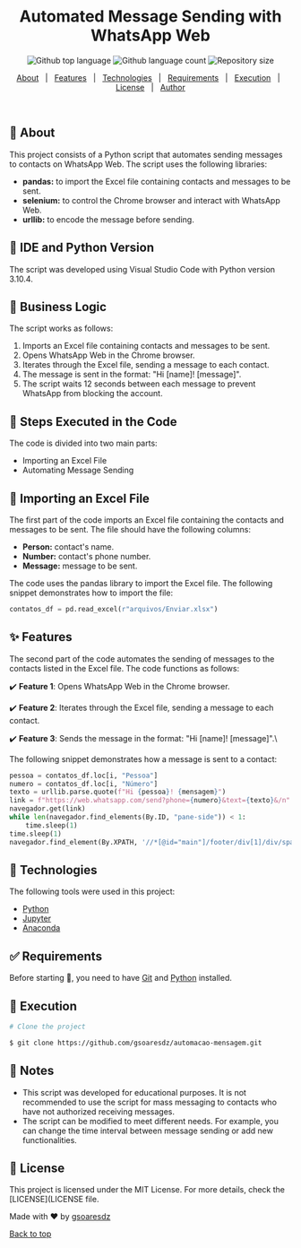 <h1 align="center">Automated Message Sending with WhatsApp Web</h1>

<p align="center">
  <img alt="Github top language" src="https://img.shields.io/github/languages/top/gsoaresdz/gsoaresdz/automated-message?color=56BEB8">

  <img alt="Github language count" src="https://img.shields.io/github/languages/count/gsoaresdz/gsoaresdz/automated-message?color=56BEB8">

  <img alt="Repository size" src="https://img.shields.io/github/repo-size/gsoaresdz/gsoaresdz/automated-message?color=56BEB8">

  <!--<img alt="License" src="https://img.shields.io/github/license/gsoaresdz/automacao-mensagem?color=56BEB8">-->

</p>

<p align="center">
  <a href="#dart-about">About</a> &#xa0; | &#xa0; 
  <a href="#sparkles-features">Features</a> &#xa0; | &#xa0;
  <a href="#rocket-technologies">Technologies</a> &#xa0; | &#xa0;
  <a href="#white_check_mark-requirements">Requirements</a> &#xa0; | &#xa0;
  <a href="#checkered_flag-execution">Execution</a> &#xa0; | &#xa0;
  <a href="#memo-license">License</a> &#xa0; | &#xa0;
  <a href="https://github.com/gsoaresdz" target="_blank">Author</a>
</p>

<br>

## :dart: About

This project consists of a Python script that automates sending messages to contacts on WhatsApp Web. The script uses the following libraries:

- **pandas:** to import the Excel file containing contacts and messages to be sent.
- **selenium:** to control the Chrome browser and interact with WhatsApp Web.
- **urllib:** to encode the message before sending.

## :memo: IDE and Python Version

The script was developed using Visual Studio Code with Python version 3.10.4.

## :memo: Business Logic

The script works as follows:

1. Imports an Excel file containing contacts and messages to be sent.
2. Opens WhatsApp Web in the Chrome browser.
3. Iterates through the Excel file, sending a message to each contact.
4. The message is sent in the format: "Hi [name]! [message]".
5. The script waits 12 seconds between each message to prevent WhatsApp from blocking the account.

## :memo: Steps Executed in the Code

The code is divided into two main parts:

- Importing an Excel File
- Automating Message Sending

## :memo: Importing an Excel File

The first part of the code imports an Excel file containing the contacts and messages to be sent. The file should have the following columns:

- **Person:** contact's name.
- **Number:** contact's phone number.
- **Message:** message to be sent.

The code uses the pandas library to import the Excel file. The following snippet demonstrates how to import the file:

```python
contatos_df = pd.read_excel(r"arquivos/Enviar.xlsx")
```

## :sparkles: Features

The second part of the code automates the sending of messages to the contacts listed in the Excel file. The code functions as follows:

:heavy_check_mark: **Feature 1**: Opens WhatsApp Web in the Chrome browser.

:heavy_check_mark: **Feature 2**: Iterates through the Excel file, sending a message to each contact.

:heavy_check_mark: **Feature 3**: Sends the message in the format: "Hi [name]! [message]".\

The following snippet demonstrates how a message is sent to a contact:

```python
pessoa = contatos_df.loc[i, "Pessoa"]
numero = contatos_df.loc[i, "Número"]
texto = urllib.parse.quote(f"Hi {pessoa}! {mensagem}")
link = f"https://web.whatsapp.com/send?phone={numero}&text={texto}&/n"
navegador.get(link)
while len(navegador.find_elements(By.ID, "pane-side")) < 1:
    time.sleep(1)
time.sleep(1)
navegador.find_element(By.XPATH, '//*[@id="main"]/footer/div[1]/div/span[2]/div/div[2]/div[2]/button/span').click()
```

## :rocket: Technologies

The following tools were used in this project:

- [Python](https://www.python.org/)
- [Jupyter](https://jupyter.org/)
- [Anaconda](https://www.anaconda.com/)

## :white_check_mark: Requirements

Before starting :checkered_flag:, you need to have [Git](https://git-scm.com/) and [Python](https://www.python.org/) installed.

## :checkered_flag: Execution

```bash
# Clone the project

$ git clone https://github.com/gsoaresdz/automacao-mensagem.git
```

## :memo: Notes

- This script was developed for educational purposes. It is not recommended to use the script for mass messaging to contacts who have not authorized receiving messages.
- The script can be modified to meet different needs. For example, you can change the time interval between message sending or add new functionalities.

## :memo: License

This project is licensed under the MIT License. For more details, check the [LICENSE](LICENSE file.

Made with :heart: by <a href="https://github.com/gsoaresdz" target="_blank">gsoaresdz</a>

<a href="#top">Back to top</a>
